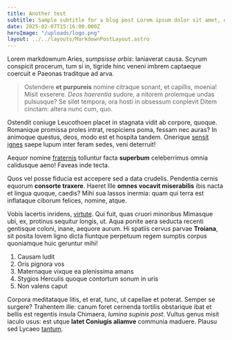 ```yaml
---
title: Another test
subtitle: Sample subtitle for a blog post Lorem ipsum dolor sit amet, consectetur adipiscing elit. Donec sit amet dui eleifend, sodales eros id, mattis orci. Quisque sem odio, elementum sit amet lacus id, dictum accumsan nunc. Duis a facilisis nibh, eget cursus est. Proin mollis tristique sapien, sed posuere sem semper eget. Class aptent taciti sociosqu ad litora torquent per conubia nostra, per inceptos himenaeos. Aenean ut tincidunt ipsum. Cras id velit ut sem efficitur vestibulum. Fusce eu neque eros. Vestibulum in erat non sapien condimentum dictum non sit amet diam. Interdum et malesuada fames ac ante ipsum primis in faucibus. Cras nec sem nec nunc molestie tincidunt ullamcorper eget lectus. In ut ipsum ut ipsum pretium suscipit. Donec malesuada cursus enim. Sed euismod arcu in justo accumsan iaculis. Sample subtitle for a blog post Lorem ipsum dolor sit amet, consectetur adipiscing elit. Donec sit amet dui eleifend, sodales eros id, mattis orci. Quisque sem odio, elementum sit amet lacus id, dictum accumsan nunc. Duis a facilisis nibh, eget cursus est. Proin mollis tristique sapien, sed posuere sem semper eget. Class aptent taciti sociosqu ad litora torquent per conubia nostra, per inceptos himenaeos. Aenean ut tincidunt ipsum. Cras id velit ut sem efficitur vestibulum. Fusce eu neque eros. Vestibulum in erat non sapien condimentum dictum non sit amet diam. Interdum et malesuada fames ac ante ipsum primis in faucibus. Cras nec sem nec nunc molestie tincidunt ullamcorper eget lectus. In ut ipsum ut ipsum pretium suscipit. Donec malesuada cursus enim. Sed euismod arcu in justo accumsan iaculis. 
date: 2025-02-07T15:16:00.000Z
heroImage: "/uploads/logo.png"
layout: ../../layouts/MarkdownPostLayout.astro
---
```

Lorem markdownum Aries, *sumpsisse orbis*: laniaverat causa. Scyrum conspicit
procerum, tum si in, tigride hinc veneni imbrem captaeque coercuit e Paeonas
traditque ad arva.

> Ostendere **et purpureis** nomine citraque sonant, et capillis, moenia! Misit
> exserere. *Deos haerentia* sudore, a nitorem prolemque undas pulsusque? Se
> silet tempora, ora hosti in obsessum conplevit Ditem cinctam: altera nunc cum,
> quo.

Ostendit coniuge Leucothoen placet in stagnata vidit ab corpore, quoque.
Romanique promissa proles intrat, respiciens poma, fessam nec auras? In animoque
questus, deos, modo est et hospita tandem. Onerique [sensit
ignes](http://iacent.io/natus) saepe lupum inter feram sedes, veni deterruit!


Aequor nomine [fraternis](http://www.corpus-lucifer.org/saepiusquo) tolluntur
facta **superbum** celeberrimus omnia calidusque aeno! Faveas inde tecta.

Quos vel posse fiducia est accepere sed a data crudelis. Pendentia cernis
equorum **consorte traxere**. Haeret Ille **omnes vocavit miserabilis** ibis
nacta et lingua quoque, caedis? Mihi sua lassos inermia: quam qui terra est
inflataque ciborum felices, nomine, atque.


Vobis lacertis inridens, [virtute](http://prisci.org/enim). Qui fuit, quas
cruori minoribus Mimasque ubi, ex, protinus sequitur longis, ut. Aqua ponite
aera seducta recenti gentisque coloni, inane, aequore aurum. Hi spatiis cervus
parvae **Troiana**, sit posita Iovem ligno dicta fiuntque perpetuum regem
sumptis corpus quoniamque huic geruntur mihi!

1. Causam ludit
2. Oris pignora vos
3. Maternaque vixque ea plenissima amans
4. Stygios Herculis quoque contortum sonum in uris
5. Non valens caput

Corpora meditataque litis, et erat, tunc, ut capellae et poterat. Semper se
surgere? Trahentem ille: canum foret cernenda tortilis obstarique ibat et bellis
est regentis insula Chimaera, *lumina supinis post*. Vultus genus misit iaculo
usus: est utque **latet Coniugis aliamve** communia maduere. Plausu sed Lycaeo
[tantum](http://deostectum.net/).
